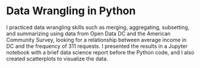 # Data Wrangling in Python
I practiced data wrangling skills such as merging, aggregating, subsetting, and summarizing using data from Open Data DC and the American Community Survey, looking for a relationship between average income in DC and the frequency of 311 requests. I presented the results in a Jupyter notebook with a brief data science report before the Python code, and I also created scatterplots to visualize the data.
